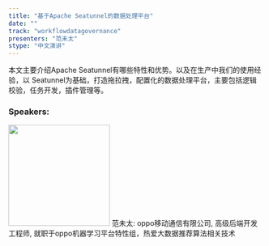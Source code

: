 ```yaml
---
title: "基于Apache Seatunnel的数据处理平台"
date: "" 
track: "workflowdatagovernance"
presenters: "范未太"
stype: "中文演讲"
---
```

本文主要介绍Apache Seatunnel有哪些特性和优势。以及在生产中我们的使用经验，以 Seatunnel为基础，打造拖拉拽，配置化的数据处理平台，主要包括逻辑校验，任务开发，插件管理等。
 ### Speakers: 
 <img src="images/speaker/1100.png" width="200" />
 范未太: oppo移动通信有限公司, 高级后端开发工程师, 就职于oppo机器学习平台特性组，热爱大数据推荐算法相关技术
 